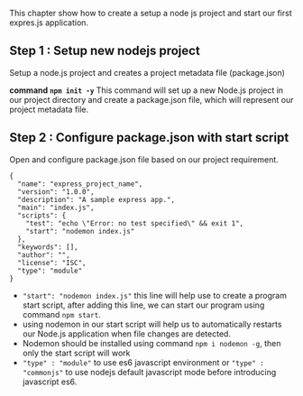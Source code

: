 This chapter show how to create a setup a node js project and start our first expres.js application.

## Step 1 : Setup new nodejs project
Setup a node.js project and creates a project metadata file (package.json)

**command `npm init -y`**
This command will set up a new Node.js project in our project directory and create a package.json file, which will represent our project metadata file.

## Step 2 : Configure package.json with start script
Open and configure package.json file based on our project requirement.

```
{
  "name": "express_project_name",
  "version": "1.0.0",
  "description": "A sample express app.",
  "main": "index.js",
  "scripts": {
    "test": "echo \"Error: no test specified\" && exit 1",
    "start": "nodemon index.js"
  },
  "keywords": [],
  "author": "",
  "license": "ISC",
  "type": "module"
}
```
* `"start": "nodemon index.js"` this line will help use to create a program start script, after adding this line, we can start our program using command `npm start`.
* using nodemon in our start script will help us to automatically restarts our Node.js application when file changes are detected.
* Nodemon should be installed using command `npm i nodemon -g`, then only the start script will work
* `"type" : "module"` to use es6 javascript environment or `"type" : "commonjs"` to use nodejs default javascript mode before introducing javascript es6.




